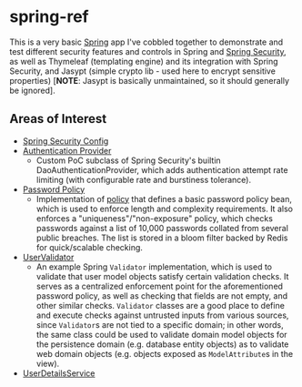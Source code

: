 # spring-ref
This is a very basic [Spring](https://spring.io) app I've cobbled together to demonstrate and test different security
features and controls in Spring and [Spring Security](https://projects.spring.io/spring-security/), as well as Thymeleaf
(templating engine) and its integration with Spring Security, and Jasypt (simple crypto lib - used here to encrypt sensitive 
properties) [**NOTE**: Jasypt is basically unmaintained, so it should generally be ignored].

## Areas of Interest
* [Spring Security Config](./src/main/java/co/insecurity/springref/config/SecurityConfig.java)
* [Authentication Provider](./src/main/java/co/insecurity/springref/security/RateLimitingDaoAuthenticationProvider.java)
    * Custom PoC subclass of Spring Security's builtin DaoAuthenticationProvider, which adds authentication attempt rate 
      limiting (with configurable rate and burstiness tolerance).
* [Password Policy](./src/main/java/co/insecurity/springref/security/policy/SimplePasswordPolicy.java)
    * Implementation of [policy](https://github.com/milo-minderbinder/policy) that defines a basic password policy bean,
      which is used to enforce length and complexity requirements. It also enforces a "uniqueness"/"non-exposure" policy, which checks passwords against a list of 10,000 passwords collated from several public breaches. The list is stored in a bloom filter backed by Redis for quick/scalable checking.
* [UserValidator](./src/main/java/co/insecurity/springref/web/domain/UserValidator.java)
    * An example Spring `Validator` implementation, which is used to validate that user model objects satisfy certain validation checks. It serves as a centralized enforcement point for the aforementioned password policy, as well as checking that fields are not empty, and other similar checks. `Validator` classes are a good place to define and execute checks against untrusted inputs from various sources, since `Validator`s are not tied to a specific domain; in other words, the same class could be used to validate domain model objects for the persistence domain (e.g. database entity objects) as to validate web domain objects (e.g. objects exposed as `ModelAttribute`s in the view).
* [UserDetailsService](./src/main/java/co/insecurity/springref/persistence/service/UserPersistenceEventHandler.java)
